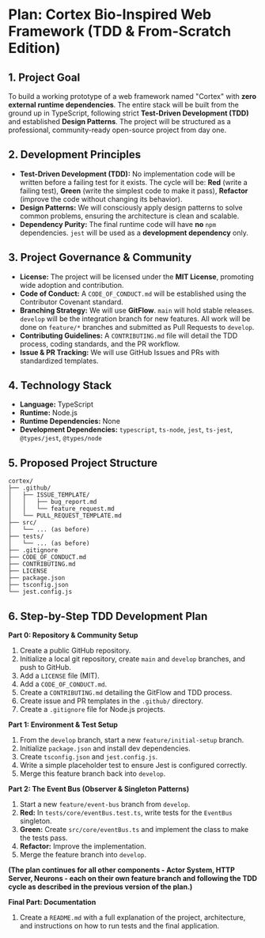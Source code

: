 # Plan: Cortex Bio-Inspired Web Framework (TDD & From-Scratch Edition)

## 1. Project Goal

To build a working prototype of a web framework named "Cortex" with **zero external runtime dependencies**. The entire stack will be built from the ground up in TypeScript, following strict **Test-Driven Development (TDD)** and established **Design Patterns**. The project will be structured as a professional, community-ready open-source project from day one.

## 2. Development Principles

*   **Test-Driven Development (TDD):** No implementation code will be written before a failing test for it exists. The cycle will be: **Red** (write a failing test), **Green** (write the simplest code to make it pass), **Refactor** (improve the code without changing its behavior).
*   **Design Patterns:** We will consciously apply design patterns to solve common problems, ensuring the architecture is clean and scalable.
*   **Dependency Purity:** The final runtime code will have **no** `npm` dependencies. `jest` will be used as a **development dependency** only.

## 3. Project Governance & Community

*   **License:** The project will be licensed under the **MIT License**, promoting wide adoption and contribution.
*   **Code of Conduct:** A `CODE_OF_CONDUCT.md` will be established using the Contributor Covenant standard.
*   **Branching Strategy:** We will use **GitFlow**. `main` will hold stable releases. `develop` will be the integration branch for new features. All work will be done on `feature/*` branches and submitted as Pull Requests to `develop`.
*   **Contributing Guidelines:** A `CONTRIBUTING.md` file will detail the TDD process, coding standards, and the PR workflow.
*   **Issue & PR Tracking:** We will use GitHub Issues and PRs with standardized templates.

## 4. Technology Stack

*   **Language:** TypeScript
*   **Runtime:** Node.js
*   **Runtime Dependencies:** None
*   **Development Dependencies:** `typescript`, `ts-node`, `jest`, `ts-jest`, `@types/jest`, `@types/node`

## 5. Proposed Project Structure

```
cortex/
├── .github/
│   ├── ISSUE_TEMPLATE/
│   │   ├── bug_report.md
│   │   └── feature_request.md
│   └── PULL_REQUEST_TEMPLATE.md
├── src/
│   └── ... (as before)
├── tests/
│   └── ... (as before)
├── .gitignore
├── CODE_OF_CONDUCT.md
├── CONTRIBUTING.md
├── LICENSE
├── package.json
├── tsconfig.json
└── jest.config.js
```

## 6. Step-by-Step TDD Development Plan

**Part 0: Repository & Community Setup**
1.  Create a public GitHub repository.
2.  Initialize a local git repository, create `main` and `develop` branches, and push to GitHub.
3.  Add a `LICENSE` file (MIT).
4.  Add a `CODE_OF_CONDUCT.md`.
5.  Create a `CONTRIBUTING.md` detailing the GitFlow and TDD process.
6.  Create issue and PR templates in the `.github/` directory.
7.  Create a `.gitignore` file for Node.js projects.

**Part 1: Environment & Test Setup**
1.  From the `develop` branch, start a new `feature/initial-setup` branch.
2.  Initialize `package.json` and install dev dependencies.
3.  Create `tsconfig.json` and `jest.config.js`.
4.  Write a simple placeholder test to ensure Jest is configured correctly.
5.  Merge this feature branch back into `develop`.

**Part 2: The Event Bus (Observer & Singleton Patterns)**
1.  Start a new `feature/event-bus` branch from `develop`.
2.  **Red:** In `tests/core/eventBus.test.ts`, write tests for the `EventBus` singleton.
3.  **Green:** Create `src/core/eventBus.ts` and implement the class to make the tests pass.
4.  **Refactor:** Improve the implementation.
5.  Merge the feature branch into `develop`.

**(The plan continues for all other components - Actor System, HTTP Server, Neurons - each on their own feature branch and following the TDD cycle as described in the previous version of the plan.)**

**Final Part: Documentation**
1.  Create a `README.md` with a full explanation of the project, architecture, and instructions on how to run tests and the final application.
